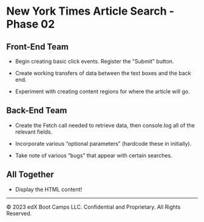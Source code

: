 # New York Times Article Search - Phase 02

## Front-End Team

* Begin creating basic click events. Register the "Submit" button.

* Create working transfers of data between the text boxes and the back end.

* Experiment with creating content regions for where the article will go.

## Back-End Team

* Create the Fetch call needed to retrieve data, then console.log all of the relevant fields.

* Incorporate various “optional parameters” (hardcode these in initially).

* Take note of various “bugs” that appear with certain searches.

## All Together

* Display the HTML content!

---

© 2023 edX Boot Camps LLC. Confidential and Proprietary. All Rights Reserved.
